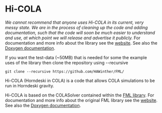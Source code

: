 # Hi-COLA

*We cannot recommend that anyone uses Hi-COLA in its current, very messy state. We are in the process of cleaning up the code and adding documentation, such that the code will soon be much easier to understand and use, at which point we will release and advertise it publicly.*
For documentation and more info about the library see the [website](https://fml.wintherscoming.no/). See also the [Doxygen documentation](https://fml.wintherscoming.no/doxygen/).

If you want the test-data (~50MB) that is needed for some the example uses of the library then clone the repository using --recursive
```
git clone --recursive https://github.com/HAWinther/FML/
```

Hi-COLA (Horndeski in COLA) is a code that allows COLA simulations to be run in Horndeski gravity.

Hi-COLA is based on the COLASolver contained within the [FML library](https://github.com/HAWinther/FML). For documentation and more info about the original FML library see the [website](https://fml.wintherscoming.no/). See also the [Doxygen documentation](https://fml.wintherscoming.no/doxygen/).
